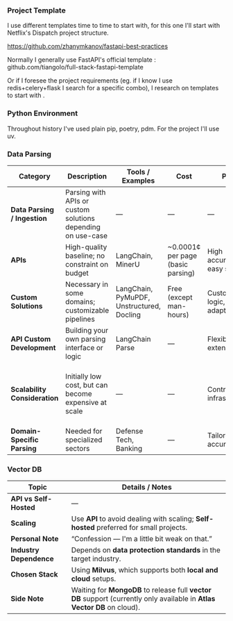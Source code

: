 

### Project Template 

I use different templates time to time to start with, for this one I'll start with  Netflix's Dispatch project structure. 

https://github.com/zhanymkanov/fastapi-best-practices

Normally I generally use  FastAPI's official template : github.com/tiangolo/full-stack-fastapi-template

Or if I foresee the project requirements (eg. if I know I use redis+celery+flask I search for a specific combo), I research on templates to start with .

### Python Environment

Throughout history I've used plain pip, poetry, pdm. For the project I'll use uv.  

### Data Parsing 

| Category | Description | Tools / Examples | Cost | Pros | Cons |
|-----------|--------------|------------------|------|------|------|
| **Data Parsing / Ingestion** | Parsing with APIs or custom solutions depending on use-case | — | — | — | — |
| **APIs** | High-quality baseline; no constraint on budget | LangChain, MinerU | ~0.0001¢ per page (basic parsing) | High accuracy, easy setup | Cost increases with scale |
| **Custom Solutions** | Necessary in some domains; customizable pipelines | LangChain, PyMuPDF, Unstructured, Docling | Free (except man-hours) | Custom logic, domain adaptability | Higher engineering effort |
| **API Custom Development** | Building your own parsing interface or logic | LangChain Parse | — | Flexible, extensible | Maintenance overhead |
| **Scalability Consideration** | Initially low cost, but can become expensive at scale | — | — | Control over infrastructure | “We can implement it ourselves” often becomes a harder problem |
| **Domain-Specific Parsing** | Needed for specialized sectors | Defense Tech, Banking | — | Tailored accuracy | Requires domain expertise |


### Vector DB

| Topic | Details / Notes |
|--------|-----------------|
| **API vs Self-Hosted** | — |
| **Scaling** | Use **API** to avoid dealing with scaling; **Self-hosted** preferred for small projects. |
| **Personal Note** | “Confession — I'm a little bit weak on that.” |
| **Industry Dependence** | Depends on **data protection standards** in the target industry. |
| **Chosen Stack** | Using **Milvus**, which supports both **local and cloud** setups. |
| **Side Note** | Waiting for **MongoDB** to release full **vector DB** support (currently only available in **Atlas Vector DB** on cloud). |
